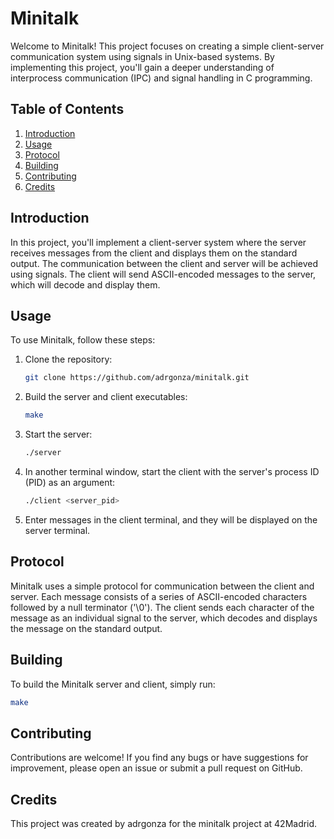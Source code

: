 # Minitalk

Welcome to Minitalk! This project focuses on creating a simple client-server communication system using signals in Unix-based systems. By implementing this project, you'll gain a deeper understanding of interprocess communication (IPC) and signal handling in C programming.

## Table of Contents

1. [Introduction](#introduction)
2. [Usage](#usage)
3. [Protocol](#protocol)
4. [Building](#building)
5. [Contributing](#contributing)
6. [Credits](#credits)

## Introduction

In this project, you'll implement a client-server system where the server receives messages from the client and displays them on the standard output. The communication between the client and server will be achieved using signals. The client will send ASCII-encoded messages to the server, which will decode and display them.

## Usage

To use Minitalk, follow these steps:

1. Clone the repository:

    ```bash
    git clone https://github.com/adrgonza/minitalk.git
    ```

2. Build the server and client executables:

    ```bash
    make
    ```

3. Start the server:

    ```bash
    ./server
    ```

4. In another terminal window, start the client with the server's process ID (PID) as an argument:

    ```bash
    ./client <server_pid>
    ```

5. Enter messages in the client terminal, and they will be displayed on the server terminal.

## Protocol

Minitalk uses a simple protocol for communication between the client and server. Each message consists of a series of ASCII-encoded characters followed by a null terminator ('\0'). The client sends each character of the message as an individual signal to the server, which decodes and displays the message on the standard output.

## Building

To build the Minitalk server and client, simply run:

```bash
make
```

## Contributing
Contributions are welcome! If you find any bugs or have suggestions for improvement, please open an issue or submit a pull request on GitHub.

## Credits
This project was created by adrgonza for the minitalk project at 42Madrid.
